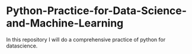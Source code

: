 # Python-Practice-for-Data-Science-and-Machine-Learning
In this repository I will do a comprehensive practice of python for datascience.

